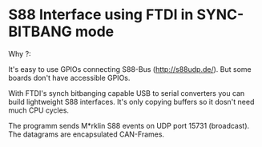 S88 Interface using FTDI in SYNC-BITBANG mode
=============================================

Why ?:

It's easy to use GPIOs connecting S88-Bus (http://s88udp.de/).
But some boards don't have accessible GPIOs.

With FTDI's synch bitbanging capable USB to serial converters you
can build lightweight S88 interfaces. It's only copying buffers
so it dosn't need much CPU cycles.

The programm sends M\*rklin S88 events on UDP port 15731 (broadcast).
The datagrams are encapsulated CAN-Frames.
